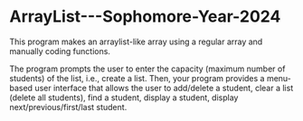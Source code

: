 # ArrayList---Sophomore-Year-2024
This program makes an arraylist-like array using a regular array and manually coding functions.

The program prompts the user to enter the capacity (maximum number of students) of the 
list, i.e., create a list. Then, your program provides a menu-based user interface that allows 
the user to add/delete a student, clear a list (delete all students), find a student, display a 
student, display next/previous/first/last student.
